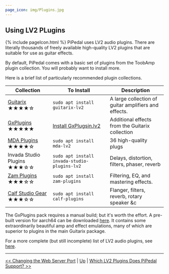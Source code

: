 ```yaml
---
page_icon: img/Plugins.jpg
---
```

## Using LV2 PLugins

{% include pageIcon.html %}
PiPedal uses LV2 audio plugins. There are literally thousands of freely available high-quality LV2 plugins that are suitable for use as guitar effects.

By default, PiPedal comes with a basic set of plugins from the ToobAmp plugin collection. You will probably want to install more.

Here is a brief list of particularly recommended plugin collections.

| Collection                      | To Install                            | Description      |
|---------------------------------|---------------------------------------|------------------|
|[Guitarix](https://guitarix.org) ★★★★☆ | `sudo apt install guitarix-lv2`         | A large collection of guitar amplifiers and effects. |
| [GxPlugins](https://github.com/brummer10/GxPlugins.lv2) ★★★★★   | [Install GxPlugsin.lv2](GxPlugins.md) | Additional effects from the Guitarix collection |
| [MDA Plugins](http://drobilla.net/software/mda-lv2.html) ★★★★☆ | `sudo apt install mda-lv2` | 36 high-quality plugs |
| Invada Studio Plugins ★★★☆☆         | `sudo apt install invada-studio-plugins-lv2` | Delays, distortion, filters, phaser, reverb |
|[Zam Plugins](https://zamaudio.com) ★★★☆☆ | `sudo apt install zam-plugins`   | Filtering, EQ, and mastering effects. |
| [Calf Studio Gear](https:://calf-studio-gear.org) ★★★☆☆ | `sudo apt install calf-plugins` | Flanger, filters, reverb, rotary speaker &c |

The GxPlugins pack requires a manual build; but it's worth the effort. A pre-built version for aarch64 can be downloaded [here](GxPlugins.md). It contains some extraordinarily beautiful amp and effect emulations, many of which are superior to plugins in the main Guitarix package.

For a more complete (but still incomplete) list of LV2 audio plugins, see [here](https://lv2plug.in/pages/projects.html).


--------
[<< Changing the Web Server Port](ChangingTheWebServerPort.md)  | [Up](Documentation.md) | [Which LV2 Plugins Does PiPedal Support? >>](WhichLv2PluginsAreSupported.md)
